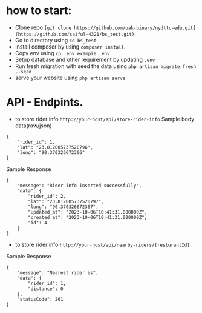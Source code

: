 # how to start:

- Clone repo ``` [git clone https://github.com/oak-binary/nydttc-edu.git](https://github.com/saiful-4321/bs_test.git) ```.
- Go to directory using ```cd bs_test```
- Install composer by using ```composer install```.
- Copy env using ```cp .env.example .env```
- Setup database and other requirement by updating ```.env```
- Run fresh migration with seed the data using ```php artisan migrate:fresh --seed```
- serve your website using ```php artisan serve```

# API - Endpints.

- to store rider info ``` http://your-host/api/store-rider-info ```
Sample body data(raw/json) 
```
{
    "rider_id": 1,
    "lat": "23.812005737520796",
    "long": "90.370326672366"
}
```
Sample Response 
```
{
    "message": "Rider info inserted successfully",
    "data": {
        "rider_id": 2,
        "lat": "23.812005737520797",
        "long": "90.370326672367",
        "updated_at": "2023-10-06T10:41:31.000000Z",
        "created_at": "2023-10-06T10:41:31.000000Z",
        "id": 4
    }
}
```

- to store rider info ``` http://your-host/api/nearby-riders/{resturantId} ```

Sample Response 
```
{
    "message": "Nearest rider is",
    "data": {
        "rider_id": 1,
        "distance": 0
    },
    "statusCode": 201
}
```

